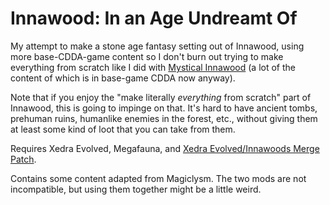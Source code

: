 # Innawood: In an Age Undreamt Of
My attempt to make a stone age fantasy setting out of Innawood, using more base-CDDA-game content so I don't burn out trying to make everything from scratch like I did with [Mystical Innawood](https://github.com/Standing-Storm/mystical-innawood) (a lot of the content of which is in base-game CDDA now anyway). 

Note that if you enjoy the "make literally *everything* from scratch" part of Innawood, this is going to impinge on that. It's hard to have ancient tombs, prehuman ruins, humanlike enemies in the forest, etc., without giving them at least some kind of loot that you can take from them. 

Requires Xedra Evolved, Megafauna, and [Xedra Evolved/Innawoods Merge Patch](https://github.com/Standing-Storm/ccda-xedra-evolved-innawoods).

Contains some content adapted from Magiclysm. The two mods are not incompatible, but using them together might be a little weird. 
